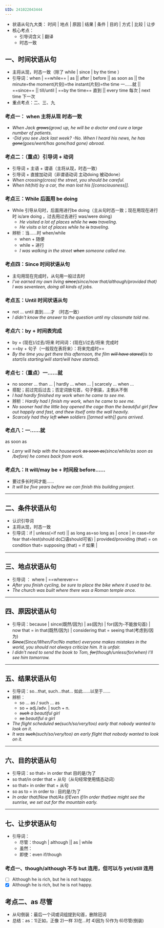 ```yaml
---
UID: 241022043444
---
```


- 状语从句九大类：
  时间 | 地点 | 原因 | 结果 | 条件 | 目的 | 方式 | 比较 | 让步
- 核心考点：
  - 引导词含义 | 翻译
  - 时态一致

## 一、时间状语从句

- 主将从现，时态一致（除了 while | since | by the time ）
- 引导词：when | ==while== | as || after | before || as soon as || the minute=the moment(片刻)=the instant(片刻)=the time 一……就 || ==since== || till/until | ==by the time== 直到 || every time 每次 | next time 下一次
- 重点考点：二、三、九

### 考点一： when 主将从现 时态一致

- *When Jack ~~grows~~(grow) up, he will be a doctor and cure a large number of patients.*
- *-Did you see Jack last week?  -No. When I heard his news, he has ~~gone~~(goes/went/has gone/had gone) abroad.*

### 考点二：（重点）引导词 + 动词

- 引导词 + 主语 + 谓语（主将从现，时态一致）
- 引导词 + 直接加动词（非谓语动词 主动doing 被动done）
- *When crossing(cross) the street, you should be careful.*
- *When hit(hit) by a car, the man lost his [[consciousness]].*

### 考点三：While 后面用 be doing

- While 引导从句时，后面用进行be doing（主从句时态一致；现在用现在进行时 is/are doing ，过去用过去进行 was/were doing）
  - *He visited a lot of places while he ~~was~~ traveling.*
  - *He visits a lot of places while he ~~is~~ traveling.*
- 辨析：当……时 when/while
  - when + 随便
  - while + 进行
  - *I was walking in the street ~~when~~ someone called me.*

### 考点四：Since 时间状语从句

- 主句用现在完成时，从句用一般过去时
- *I've earned my own living ~~since~~(since/now that/although/provided that) I was seventeen, doing all kinds of jobs.*

### 考点五：Until 时间状语从句

- not ... until 直到……才 （时态一致）
- *I didn't know the answer to the question until my classmate told me.*

### 考点六：by + 时间表完成

- by + (现在)/过去/将来 时间词：(现在)/过去/将来 完成时
- ==by + 句子（一般现在表将来）：将来完成时==
- *By the time you get there this afternoon, the film ~~will have stared~~(is to start/is starting/will start/will have started).*

### 考点七：（重点）一……就

- no sooner ... than ... | hardly ... when ... | scarcely ... when ... 
- 搭配；前过完后过去；否定词放句首，句子倒装，主倒从不倒
- *I had hardly finished my work when he came to see me.*
- 辨析：*Hardly had I finish my work, when he came to see me.*
- *No sooner had the little boy opened the cage than the beautiful girl flew out happily and fast, and thew itself onto the wall heavily.*
- *Scarcely had they left ~~when~~ soldiers [[armed with]] guns arrived.*

### 考点八：一……就

as soon as 

- *Larry will help with the housework ~~as soon as~~(since/while/as soon as /before) he comes back from work.*

### 考点九：It will/may be + 时间段 before……

- 要过多长时间才能……
- *It will be five years before we can finish this building project.*

---

## 二、条件状语从句

- 认识引导词
- 主将从现，时态一致
- 引导词：if | unless(=if not) || as long as=so long as | once | in case=for fear that=lest(should do口语should可省) | provided/providing (that) = on condition that= supposing (that) = if 如果 |

---

## 三、地点状语从句

- 引导词 ： where | ==wherever==
- *After you finish cycling, be sure to place the bike where it used to be.*
- *The church was built where there was a Roman temple once.*

---

## 四、原因状语从句

- 引导词：because | since(既然/因为) | as(因为) | for(因为-不能放句首) | now that = in that(既然/因为) | considering that = seeing that(考虑到/因为)
- *~~Since~~(Since/When/For/No matter) everyone makes mistakes in the world, you should not always criticize him. It is unfair.*
- *I didn't need to send the book to Tom, ~~for~~(though/unless/for/when) I'll see him tomorrow.*

---

## 五、结果状语从句

- 引导词：so...that, such...that... 如此……以至于……
- 辨析：
  - so ... as / such ... as 
  - so + adj./adv. | such + n.
  - *~~such~~ a beautiful girl*
  - *~~so~~ beautiful a girl*
- *The flight scheduled ~~so~~(such/so/very/too) early that nobody wanted to look on it.*
- *It was ~~such~~(such/so/very/too) an early flight that nobody wanted to look on it.*

---

## 六、目的状语从句

- 引导词：so that= in order that 目的是/为了
- so that/in order that + 从句（从句经常使用情态动词）
- so that= in order that + 从句
- so as to = in order to : 目的是/为了
- *In order that(Now that/As if/Even if/In order that)we might see the sunrise, we set out for the mountain early.*

---

## 七、让步状语从句

- 引导词：
  - 尽管：though | although || as | while
  - 虽然：
  - 即使：even if/though

### 考点一、though/although 不与 but 连用，但可以与 yet/still 连用

- [ ] Although he is rich, but he is not happy.
- [x] Although he is rich, but he is not happy.

## 考点二、as 尽管

- 从句倒装：最后一个词或词组提到句首，删除冠词
- 总结：as：1)正如，正像 2)一样 3)在...时 4)因为 5)作为 6)尽管(倒装)

